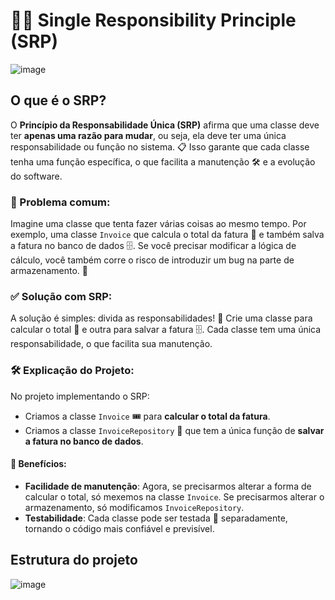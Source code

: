 
# 🧑‍💼 Single Responsibility Principle (SRP)
![image](https://github.com/user-attachments/assets/5ceb0f88-11e7-4625-97f4-bd25927b4d09)
## O que é o SRP?

O **Princípio da Responsabilidade Única (SRP)** afirma que uma classe deve ter **apenas uma razão para mudar**, ou seja, ela deve ter uma única responsabilidade ou função no sistema. 📋 Isso garante que cada classe tenha uma função específica, o que facilita a manutenção 🛠️ e a evolução do software.

### 🚨 Problema comum:

Imagine uma classe que tenta fazer várias coisas ao mesmo tempo. Por exemplo, uma classe `Invoice` que calcula o total da fatura 🧮 e também salva a fatura no banco de dados 🗄️. Se você precisar modificar a lógica de cálculo, você também corre o risco de introduzir um bug na parte de armazenamento. 🐛

### ✅ Solução com SRP:

A solução é simples: divida as responsabilidades! 🙌 Crie uma classe para calcular o total 🧮 e outra para salvar a fatura 🗄️. Cada classe tem uma única responsabilidade, o que facilita sua manutenção.

### 🛠️ Explicação do Projeto:

No projeto implementando o SRP:
- Criamos a classe `Invoice` 🎟️ para **calcular o total da fatura**.
- Criamos a classe `InvoiceRepository` 💾 que tem a única função de **salvar a fatura no banco de dados**.

#### 🎯 Benefícios:
- **Facilidade de manutenção**: Agora, se precisarmos alterar a forma de calcular o total, só mexemos na classe `Invoice`. Se precisarmos alterar o armazenamento, só modificamos `InvoiceRepository`.
- **Testabilidade**: Cada classe pode ser testada 🧪 separadamente, tornando o código mais confiável e previsível.
## Estrutura do projeto
  ![image](https://github.com/user-attachments/assets/dde9f3af-f5b4-4f9f-a44e-bd1f44ff122f)

